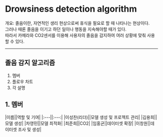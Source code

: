 # Drowsiness detection algorithm <br>
개요: 졸음이란, 자연적인 생리 현상으로써 휴식을 필요로 할 때 나타나는 현상이다. <br> 
그러나 때론 졸음을 이기고 하던 일이나 행동을 지속해야할 때가 있다. <br>
따라서 카메라와 CO2센서를 이용해 사용자의 졸음을 감지하여 여러 상황에 맞춰 사용할 수 있다. <br>

---

## 졸음 감지 알고리즘
1. 멤버
2. 플로우 차트
3. 각 설명

## 1. 멤버
|이름||역할 및 기여|
|:---||:---:|
|이성찬(리더)||모델 생성 및 프로젝트 관리|
|김용희||모델 생성|
|차영민||모델 최적화|
|최준희||CO2|
|임홍균||데이터셋 확장|
|이창원||데이터셋 조사 및 생성|
